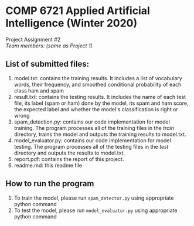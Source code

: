 # COMP 6721 Applied Artificial Intelligence (Winter 2020)
Project Assignment #2 \
*Team members: (same as Project 1)*

## List of submitted files:
1.  model.txt: contains the training results. It includes a list of vocabulary words, their frequency, and smoothed conditional probability of each class ham and spam
2.  result.txt: contains the testing results. It includes the name of each test file, its label (spam or ham) done by the model, its spam and ham score, the expected label and whether the model's classification is right or wrong
3.  spam_detection.py: contains our code implementation for model training. The program processes all of the training files in the *train* directory, trains the model and outputs the training results to model.txt.
4.  model_evaluator.py: contains our code implementation for model testing. The program processes all of the testing files in the *test* directory and outputs the results to model.txt.
5.  report.pdf: contains the report of this project.
6.  readme.md: this readme file

## How to run the program
1.  To train the model, please run `spam_detector.py` using appropriate python command  
2.  To test the model, please run `model_evaluator.py` using appropriate python command
